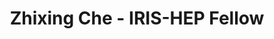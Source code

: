 ---
permalink: /fellows/Maggie.html
layout: fellow
pagetype: fellow
active: true
title: Zhixing Che - IRIS-HEP Fellow
fellow-name: Zhixing Che
shortname: Zhixing
project_title: Scaling Coffea-Casa Analysis Facility
dates:
  start: 2021-06-01
  end: 2021-08-31
#photo: /assets/images/team/later.png
institution: Boston University
website:
e-mail: zche@bu.edu
mentors:
  - Oksana Shadura (University of Nebraska-Lincoln)
  - Ken Bloom (University of Nebraska-Lincoln)
  - Brian Bockelman (Morgridge Institute) 
project_goal: >
  Development of a continuous functionality testing procedure (including smoke tests and integration tests) for ‘Coffea-casa’ analysis facility. The test suite would expect to cover testing of analysis-related components and analysis frameworks deployed in AF as well as data delivery services functionality. The test suite should include but not be limited to an already collected set of available sample physics analyses.
proposal: /assets/pdf/zche_proposal.pdf
presentations:
---